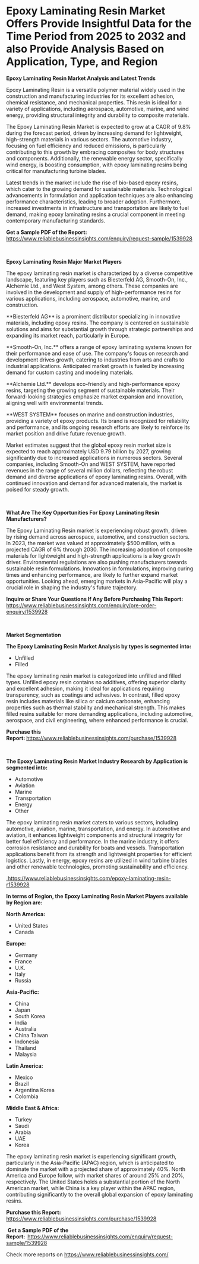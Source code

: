 <p><h1>Epoxy Laminating Resin Market Offers Provide Insightful Data for the Time Period from 2025 to 2032 and also Provide Analysis Based on Application, Type, and Region</h1></p><p><strong>Epoxy Laminating Resin Market Analysis and Latest Trends</strong></p>
<p><p>Epoxy Laminating Resin is a versatile polymer material widely used in the construction and manufacturing industries for its excellent adhesion, chemical resistance, and mechanical properties. This resin is ideal for a variety of applications, including aerospace, automotive, marine, and wind energy, providing structural integrity and durability to composite materials.</p><p>The Epoxy Laminating Resin Market is expected to grow at a CAGR of 9.8% during the forecast period, driven by increasing demand for lightweight, high-strength materials in various sectors. The automotive industry, focusing on fuel efficiency and reduced emissions, is particularly contributing to this growth by embracing composites for body structures and components. Additionally, the renewable energy sector, specifically wind energy, is boosting consumption, with epoxy laminating resins being critical for manufacturing turbine blades.</p><p>Latest trends in the market include the rise of bio-based epoxy resins, which cater to the growing demand for sustainable materials. Technological advancements in formulation and application techniques are also enhancing performance characteristics, leading to broader adoption. Furthermore, increased investments in infrastructure and transportation are likely to fuel demand, making epoxy laminating resins a crucial component in meeting contemporary manufacturing standards.</p></p>
<p><strong>Get a Sample PDF of the Report:&nbsp;</strong> <a href="https://www.reliablebusinessinsights.com/enquiry/request-sample/1539928?utm_campaign=2221&utm_medium=2&utm_source=Github&utm_content=ia&utm_term=30012025&utm_id=epoxy-laminating-resin">https://www.reliablebusinessinsights.com/enquiry/request-sample/1539928</a></p>
<p>&nbsp;</p>
<p><strong>Epoxy Laminating Resin Major Market Players</strong></p>
<p><p>The epoxy laminating resin market is characterized by a diverse competitive landscape, featuring key players such as Biesterfeld AG, Smooth-On, Inc., Alchemie Ltd., and West System, among others. These companies are involved in the development and supply of high-performance resins for various applications, including aerospace, automotive, marine, and construction.</p><p>**Biesterfeld AG** is a prominent distributor specializing in innovative materials, including epoxy resins. The company is centered on sustainable solutions and aims for substantial growth through strategic partnerships and expanding its market reach, particularly in Europe.</p><p>**Smooth-On, Inc.** offers a range of epoxy laminating systems known for their performance and ease of use. The company's focus on research and development drives growth, catering to industries from arts and crafts to industrial applications. Anticipated market growth is fueled by increasing demand for custom casting and modeling materials.</p><p>**Alchemie Ltd.** develops eco-friendly and high-performance epoxy resins, targeting the growing segment of sustainable materials. Their forward-looking strategies emphasize market expansion and innovation, aligning well with environmental trends.</p><p>**WEST SYSTEM** focuses on marine and construction industries, providing a variety of epoxy products. Its brand is recognized for reliability and performance, and its ongoing research efforts are likely to reinforce its market position and drive future revenue growth.</p><p>Market estimates suggest that the global epoxy resin market size is expected to reach approximately USD 9.79 billion by 2027, growing significantly due to increased applications in numerous sectors. Several companies, including Smooth-On and WEST SYSTEM, have reported revenues in the range of several million dollars, reflecting the robust demand and diverse applications of epoxy laminating resins. Overall, with continued innovation and demand for advanced materials, the market is poised for steady growth.</p></p>
<p>&nbsp;</p>
<p><strong>What Are The Key Opportunities For Epoxy Laminating Resin Manufacturers?</strong></p>
<p><p>The Epoxy Laminating Resin market is experiencing robust growth, driven by rising demand across aerospace, automotive, and construction sectors. In 2023, the market was valued at approximately $500 million, with a projected CAGR of 6% through 2030. The increasing adoption of composite materials for lightweight and high-strength applications is a key growth driver. Environmental regulations are also pushing manufacturers towards sustainable resin formulations. Innovations in formulations, improving curing times and enhancing performance, are likely to further expand market opportunities. Looking ahead, emerging markets in Asia-Pacific will play a crucial role in shaping the industry's future trajectory.</p></p>
<p><strong>Inquire or Share Your Questions If Any Before Purchasing This Report:</strong> <a href="https://www.reliablebusinessinsights.com/enquiry/pre-order-enquiry/1539928?utm_campaign=2221&utm_medium=2&utm_source=Github&utm_content=ia&utm_term=30012025&utm_id=epoxy-laminating-resin">https://www.reliablebusinessinsights.com/enquiry/pre-order-enquiry/1539928</a></p>
<p>&nbsp;</p>
<p><strong>Market Segmentation</strong></p>
<p><strong>The Epoxy Laminating Resin Market Analysis by types is segmented into:</strong></p>
<p><ul><li>Unfilled</li><li>Filled</li></ul></p>
<p><p>The epoxy laminating resin market is categorized into unfilled and filled types. Unfilled epoxy resin contains no additives, offering superior clarity and excellent adhesion, making it ideal for applications requiring transparency, such as coatings and adhesives. In contrast, filled epoxy resin includes materials like silica or calcium carbonate, enhancing properties such as thermal stability and mechanical strength. This makes filled resins suitable for more demanding applications, including automotive, aerospace, and civil engineering, where enhanced performance is crucial.</p></p>
<p><strong>Purchase this Report:&nbsp;</strong><a href="https://www.reliablebusinessinsights.com/purchase/1539928?utm_campaign=2221&utm_medium=2&utm_source=Github&utm_content=ia&utm_term=30012025&utm_id=epoxy-laminating-resin">https://www.reliablebusinessinsights.com/purchase/1539928</a></p>
<p>&nbsp;</p>
<p><strong>The Epoxy Laminating Resin Market Industry Research by Application is segmented into:</strong></p>
<p><ul><li>Automotive</li><li>Aviation</li><li>Marine</li><li>Transportation</li><li>Energy</li><li>Other</li></ul></p>
<p><p>The epoxy laminating resin market caters to various sectors, including automotive, aviation, marine, transportation, and energy. In automotive and aviation, it enhances lightweight components and structural integrity for better fuel efficiency and performance. In the marine industry, it offers corrosion resistance and durability for boats and vessels. Transportation applications benefit from its strength and lightweight properties for efficient logistics. Lastly, in energy, epoxy resins are utilized in wind turbine blades and other renewable technologies, promoting sustainability and efficiency.</p></p>
<p><a href="https://www.reliablebusinessinsights.com/epoxy-laminating-resin-r1539928?utm_campaign=2221&utm_medium=2&utm_source=Github&utm_content=ia&utm_term=30012025&utm_id=epoxy-laminating-resin">&nbsp;https://www.reliablebusinessinsights.com/epoxy-laminating-resin-r1539928</a></p>
<p><strong>In terms of Region, the Epoxy Laminating Resin Market Players available by Region are:</strong></p>
<p>
    <p> <strong> North America: </strong>
        <ul>
            <li>United States</li>
            <li>Canada</li>
        </ul>
        </p> 
    <p> <strong> Europe: </strong>
        <ul>
            <li>Germany</li>
            <li>France</li>
            <li>U.K.</li>
            <li>Italy</li>
            <li>Russia</li>
        </ul>
        </p> 
    <p> <strong> Asia-Pacific: </strong>
        <ul>
            <li>China</li>
            <li>Japan</li>
            <li>South Korea</li>
            <li>India</li>
            <li>Australia</li>
            <li>China Taiwan</li>
            <li>Indonesia</li>
            <li>Thailand</li>
            <li>Malaysia</li>
        </ul>
        </p> 
    <p> <strong> Latin America: </strong>
        <ul>
            <li>Mexico</li>
            <li>Brazil</li>
            <li>Argentina Korea</li>
            <li>Colombia</li>
        </ul>
        </p> 
    <p> <strong> Middle East & Africa: </strong>
        <ul>
            <li>Turkey</li>
            <li>Saudi</li>
            <li>Arabia</li>
            <li>UAE</li>
            <li>Korea</li>
        </ul>
    </p>
    </p>
<p><p>The epoxy laminating resin market is experiencing significant growth, particularly in the Asia-Pacific (APAC) region, which is anticipated to dominate the market with a projected share of approximately 40%. North America and Europe follow, with market shares of around 25% and 20%, respectively. The United States holds a substantial portion of the North American market, while China is a key player within the APAC region, contributing significantly to the overall global expansion of epoxy laminating resins.</p></p>
<p><strong>Purchase this Report: </strong><a href="https://www.reliablebusinessinsights.com/purchase/1539928?utm_campaign=2221&utm_medium=2&utm_source=Github&utm_content=ia&utm_term=30012025&utm_id=epoxy-laminating-resin">https://www.reliablebusinessinsights.com/purchase/1539928</a></p>
<p>&nbsp;<strong>Get a Sample PDF of the Report:&nbsp;&nbsp;</strong><a href="https://www.reliablebusinessinsights.com/enquiry/request-sample/1539928?utm_campaign=2221&utm_medium=2&utm_source=Github&utm_content=ia&utm_term=30012025&utm_id=epoxy-laminating-resin">https://www.reliablebusinessinsights.com/enquiry/request-sample/1539928</a></p>
<p><strong></strong></p>
<p>Check more reports on <a href="https://www.reliablebusinessinsights.com/?utm_campaign=2221&utm_medium=2&utm_source=Github&utm_content=ia&utm_term=30012025&utm_id=epoxy-laminating-resin">https://www.reliablebusinessinsights.com/</a></p>